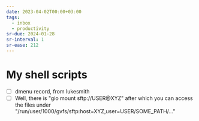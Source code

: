 ```yaml
---
date: 2023-04-02T00:00+03:00
tags:
  - inbox
  - productivity
sr-due: 2024-01-28
sr-interval: 1
sr-ease: 212
---
```


# My shell scripts

- [ ] dmenu record, from lukesmith
- [ ] Well, there is "gio mount sftp://USER@XYZ" after which you can access the
      files under "/run/user/1000/gvfs/sftp:host=XYZ,user=USER/SOME_PATH/…"
